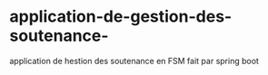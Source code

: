 # application-de-gestion-des-soutenance-
application de hestion des soutenance en FSM fait par spring boot  

